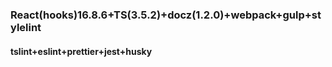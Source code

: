 ### React(hooks)16.8.6+TS(3.5.2)+docz(1.2.0)+webpack+gulp+stylelint

#### tslint+eslint+prettier+jest+husky



